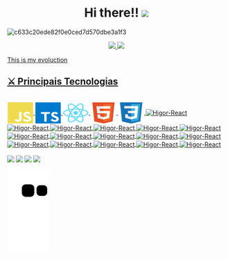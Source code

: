 <h1 align="center">Hi there!! <a href="#"><img src="https://media.giphy.com/media/CXzRJA18RJAtmpPNBC/giphy.gif" width="48"></a></h1>

![c633c20ede82f0e0ced7d570dbe3a1f3](https://user-images.githubusercontent.com/70382532/138322189-2db8df52-9dcb-40a0-88a8-c365466bd33d.gif)

<div align='center'>
  <a href="https://github.com/HigorAln">
  <img height="160em" src="https://github-readme-stats.vercel.app/api?username=HigorAln&show_icons=true&theme=radical&include_all_commits=true&count_private=true"/>
  <img height="160em" src="https://github-readme-stats.vercel.app/api/top-langs/?username=HigorAln&layout=compact&langs_count=7&theme=radical"/>
</div>
  
  
<p font-size='20px' >This is my evoluction</p>
 
## ⚔ Principais Tecnologias

  <div style="display: inline_block"><br>
  <img align="center" alt="Higor-Javascript" height="50" width="60" src="https://raw.githubusercontent.com/devicons/devicon/master/icons/javascript/javascript-plain.svg">
  <img align="center" alt="Higor-TypeScript" height="50" width="60" src="https://raw.githubusercontent.com/devicons/devicon/master/icons/typescript/typescript-plain.svg">
  <img align="center" alt="Higor-React" height="50" width="60" src="https://raw.githubusercontent.com/devicons/devicon/master/icons/react/react-original.svg">
  <img align="center" alt="Higor-HTML" height="50" width="60" src="https://raw.githubusercontent.com/devicons/devicon/master/icons/html5/html5-original.svg">
  <img align="center" alt="Higor-CSS" height="50" width="60" src="https://raw.githubusercontent.com/devicons/devicon/master/icons/css3/css3-original.svg">
  <img align="center" alt="Higor-React" height="50" width="60" src="https://cdn.jsdelivr.net/gh/devicons/devicon/icons/firebase/firebase-plain.svg" />
  <img align="center" alt="Higor-React" height="50" width="60" src="https://cdn.jsdelivr.net/gh/devicons/devicon/icons/github/github-original.svg" />
  <img align="center" alt="Higor-React" height="50" width="60" src="https://cdn.jsdelivr.net/gh/devicons/devicon/icons/git/git-original.svg" />
  <img align="center" alt="Higor-React" height="50" width="60" src="https://cdn.jsdelivr.net/gh/devicons/devicon/icons/mongodb/mongodb-original.svg" />
  <img align="center" alt="Higor-React" height="50" width="60" src="https://cdn.jsdelivr.net/gh/devicons/devicon/icons/nextjs/nextjs-original.svg" />
  <img align="center" alt="Higor-React" height="50" width="60" src="https://cdn.jsdelivr.net/gh/devicons/devicon/icons/materialui/materialui-original.svg" />
  <img align="center" alt="Higor-React" height="50" width="60" src="https://cdn.jsdelivr.net/gh/devicons/devicon/icons/docker/docker-original.svg" />
  <img align="center" alt="Higor-React" height="50" width="60" src="https://cdn.jsdelivr.net/gh/devicons/devicon/icons/javascript/javascript-original.svg" />
  <img align="center" alt="Higor-React" height="50" width="60" src="https://cdn.jsdelivr.net/gh/devicons/devicon/icons/linux/linux-original.svg" />
  <img align="center" alt="Higor-React" height="50" width="60" src="https://cdn.jsdelivr.net/gh/devicons/devicon/icons/mysql/mysql-original.svg" />
  <img align="center" alt="Higor-React" height="50" width="60" src="https://cdn.jsdelivr.net/gh/devicons/devicon/icons/nodejs/nodejs-original.svg" />
  <img align="center" alt="Higor-React" height="50" width="60" src="https://cdn.jsdelivr.net/gh/devicons/devicon/icons/npm/npm-original-wordmark.svg" />
  <img align="center" alt="Higor-React" height="50" width="60" src="https://cdn.jsdelivr.net/gh/devicons/devicon/icons/sass/sass-original.svg" />
  <img align="center" alt="Higor-React" height="50" width="60" src="https://cdn.jsdelivr.net/gh/devicons/devicon/icons/typescript/typescript-original.svg" />
  <img align="center" alt="Higor-React" height="50" width="60" src="https://cdn.jsdelivr.net/gh/devicons/devicon/icons/ubuntu/ubuntu-plain.svg" />
  <img align="center" alt="Higor-React" height="50" width="60" src="https://cdn.jsdelivr.net/gh/devicons/devicon/icons/visualstudio/visualstudio-plain.svg" />
  






</div><br/>
  
  <div> 
  <a href="https://www.instagram.com/higorallan021/" target="_blank"><img src="https://img.shields.io/badge/-Instagram-%23E4405F?style=for-the-badge&logo=instagram&logoColor=white" target="_blank"></a>
 <a href="https://discord.gg/tuMW2DPm" target="_blank"><img src="https://img.shields.io/badge/Discord-7289DA?style=for-the-badge&logo=discord&logoColor=white" target="_blank"></a> 
  <a href = "mailto:higor.allan21@gmail.com"><img src="https://img.shields.io/badge/-Gmail-%23333?style=for-the-badge&logo=gmail&logoColor=white" target="_blank"></a>
  <a href="https://www.linkedin.com/in/higor-allan-a9192b219/" target="_blank"><img src="https://img.shields.io/badge/-LinkedIn-%230077B5?style=for-the-badge&logo=linkedin&logoColor=white" target="_blank"></a> 
 
</div>
  
![Snake animation](https://github.com/HigorAln/HigorAln/blob/output/github-contribution-grid-snake.svg)
